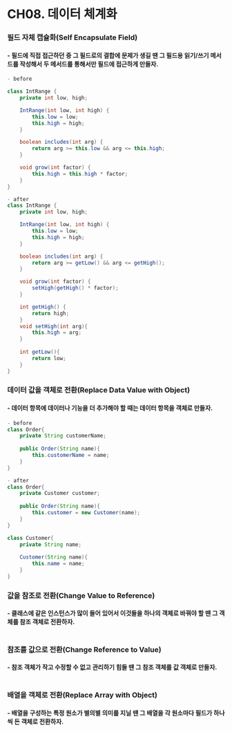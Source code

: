 # CH08. 데이터 체계화

### 필드 자체 캡슐화(Self Encapsulate Field)
#### - 필드에 직접 접근하던 중 그 필드로의 결합에 문제가 생길 땐 그 필드용 읽기/쓰기 메서드를 작성해서 두 메서드를 통해서만 필드에 접근하게 만들자.

````java
- before

class IntRange {
    private int low, high;

    IntRange(int low, int high) {
        this.low = low;
        this.high = high;
    }

    boolean includes(int arg) {
        return arg >= this.low && arg <= this.high;
    }

    void grow(int factor) {
        this.high = this.high * factor;
    }
}

- after
class IntRange {
    private int low, high;

    IntRange(int low, int high) {
        this.low = low;
        this.high = high;
    }

    boolean includes(int arg) {
        return arg >= getLow() && arg <= getHigh();
    }

    void grow(int factor) {
        setHigh(getHigh() * factor);
    }

    int getHigh() {
        return high;
    }
    void setHigh(int arg){
        this.high = arg;
    }
    
    int getLow(){
        return low;
    }
}
````

### 데이터 값을 객체로 전환(Replace Data Value with Object)
#### - 데이터 항목에 데이터나 기능을 더 추가해야 할 때는 데이터 항목을 객체로 만들자.
````java
- before
class Order{
    private String customerName;
    
    public Order(String name){
        this.customerName = name;
    }
}

- after
class Order{
    private Customer customer; 
    
    public Order(String name){
        this.customer = new Customer(name);
    }
}

class Customer{
    private String name;
    
    Customer(String name){
        this.name = name;
    }
}
````

### 값을 참조로 전환(Change Value to Reference)
#### - 클래스에 같은 인스턴스가 많이 들어 있어서 이것들을 하나의 객체로 바꿔야 할 땐 그 객체를 참조 객체로 전환하자.
````java
````

### 참조를 값으로 전환(Change Reference to Value)
#### - 참조 객체가 작고 수정할 수 없고 관리하기 힘들 땐 그 참조 객체를 값 객체로 만들자.
````java
````

### 배열을 객체로 전환(Replace Array with Object)
#### - 배열을 구성하는 특정 원소가 별의별 의미를 지닐 땐 그 배열을 각 원소마다 필드가 하나씩 든 객체로 전환하자.
````java
````

### 
#### 
````java
````

### 
#### 
````java
````

### 
#### 
````java
````

### 
#### 
````java
````

### 
#### 
````java
````

### 
#### 
````java
````

### 
#### 
````java
````
